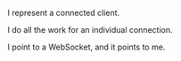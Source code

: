 I represent a connected client.

I do all the work for an individual connection.

I point to a WebSocket, and it points to me.